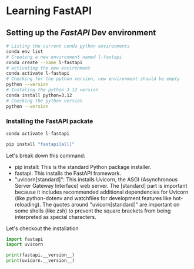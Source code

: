 # Learning **FastAPI**

## Setting up the *FastAPI* Dev environment

```bash
# Listing the current conda python environments
conda env list
# Creating a new environment named l-fastapi
conda create --name l-fastapi
# activating the new environment
conda activate l-fastapi
# Checking for the python version, new environment should be empty
python --version
# Instaling the python 3.12 version
conda install python=3.12
# Checking the python version
python --version
```

### Installing the FastAPI packate

```bash
conda activate l-fastapi

pip install "fastapi[all]"
```

Let's break down this command:

+ pip install: This is the standard Python package installer.
+ fastapi: This installs the FastAPI framework.
+ "uvicorn[standard]": This installs Uvicorn, the ASGI (Asynchronous Server Gateway Interface) web server. The [standard] part is important because it includes recommended additional dependencies for Uvicorn (like python-dotenv and watchfiles for development features like hot-reloading). The quotes around "uvicorn[standard]" are important on some shells (like zsh) to prevent the square brackets from being interpreted as special characters.

Let's checkout the installation

```python
import fastapi
import uvicorn

print(fastapi.__version__)
print(uvicorn.__version__)
```

